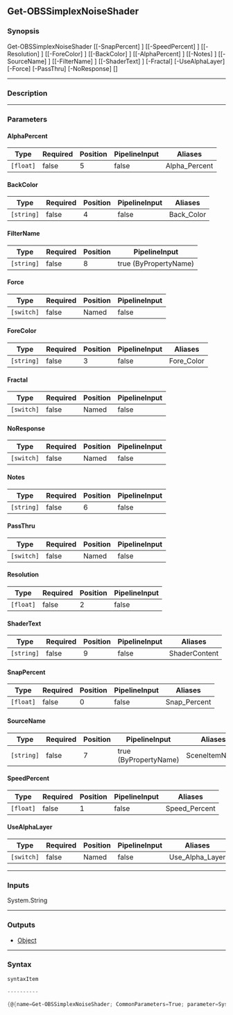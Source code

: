 Get-OBSSimplexNoiseShader
-------------------------

### Synopsis

Get-OBSSimplexNoiseShader [[-SnapPercent] <float>] [[-SpeedPercent] <float>] [[-Resolution] <float>] [[-ForeColor] <string>] [[-BackColor] <string>] [[-AlphaPercent] <float>] [[-Notes] <string>] [[-SourceName] <string>] [[-FilterName] <string>] [[-ShaderText] <string>] [-Fractal] [-UseAlphaLayer] [-Force] [-PassThru] [-NoResponse] [<CommonParameters>]

---

### Description

---

### Parameters
#### **AlphaPercent**

|Type     |Required|Position|PipelineInput|Aliases      |
|---------|--------|--------|-------------|-------------|
|`[float]`|false   |5       |false        |Alpha_Percent|

#### **BackColor**

|Type      |Required|Position|PipelineInput|Aliases   |
|----------|--------|--------|-------------|----------|
|`[string]`|false   |4       |false        |Back_Color|

#### **FilterName**

|Type      |Required|Position|PipelineInput        |
|----------|--------|--------|---------------------|
|`[string]`|false   |8       |true (ByPropertyName)|

#### **Force**

|Type      |Required|Position|PipelineInput|
|----------|--------|--------|-------------|
|`[switch]`|false   |Named   |false        |

#### **ForeColor**

|Type      |Required|Position|PipelineInput|Aliases   |
|----------|--------|--------|-------------|----------|
|`[string]`|false   |3       |false        |Fore_Color|

#### **Fractal**

|Type      |Required|Position|PipelineInput|
|----------|--------|--------|-------------|
|`[switch]`|false   |Named   |false        |

#### **NoResponse**

|Type      |Required|Position|PipelineInput|
|----------|--------|--------|-------------|
|`[switch]`|false   |Named   |false        |

#### **Notes**

|Type      |Required|Position|PipelineInput|
|----------|--------|--------|-------------|
|`[string]`|false   |6       |false        |

#### **PassThru**

|Type      |Required|Position|PipelineInput|
|----------|--------|--------|-------------|
|`[switch]`|false   |Named   |false        |

#### **Resolution**

|Type     |Required|Position|PipelineInput|
|---------|--------|--------|-------------|
|`[float]`|false   |2       |false        |

#### **ShaderText**

|Type      |Required|Position|PipelineInput|Aliases      |
|----------|--------|--------|-------------|-------------|
|`[string]`|false   |9       |false        |ShaderContent|

#### **SnapPercent**

|Type     |Required|Position|PipelineInput|Aliases     |
|---------|--------|--------|-------------|------------|
|`[float]`|false   |0       |false        |Snap_Percent|

#### **SourceName**

|Type      |Required|Position|PipelineInput        |Aliases      |
|----------|--------|--------|---------------------|-------------|
|`[string]`|false   |7       |true (ByPropertyName)|SceneItemName|

#### **SpeedPercent**

|Type     |Required|Position|PipelineInput|Aliases      |
|---------|--------|--------|-------------|-------------|
|`[float]`|false   |1       |false        |Speed_Percent|

#### **UseAlphaLayer**

|Type      |Required|Position|PipelineInput|Aliases        |
|----------|--------|--------|-------------|---------------|
|`[switch]`|false   |Named   |false        |Use_Alpha_Layer|

---

### Inputs
System.String

---

### Outputs
* [Object](https://learn.microsoft.com/en-us/dotnet/api/System.Object)

---

### Syntax
```PowerShell
syntaxItem
```
```PowerShell
----------
```
```PowerShell
{@{name=Get-OBSSimplexNoiseShader; CommonParameters=True; parameter=System.Object[]}}
```
